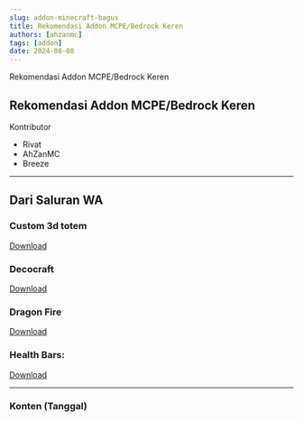```yaml
---
slug: addon-minecraft-bagus
title: Rekomendasi Addon MCPE/Bedrock Keren
authors: [ahzanmc]
tags: [addon]
date: 2024-08-08
---
```


Rekomendasi Addon MCPE/Bedrock Keren
<!-- truncate -->

## Rekomendasi Addon MCPE/Bedrock Keren
Kontributor
- Rivat
- AhZanMC
- Breeze

---
## Dari Saluran WA
### Custom 3d totem
[Download](https://www.mediafire.com/file/0j47r879wha0946/CUSTOM_3D_TOTEM_%2528Player_Skin_Model%2529.zip/file)

### Decocraft
[Download](https://www.mediafire.com/file/zg6y2xg1lcg8brb/Decocraft_Base_By_Void.mcaddon/file)

### Dragon Fire
[Download](https://www.mediafire.com/file/jfigpuh3l1lk2ye/DragonFire_Add-on_By_Void.mcaddon/file)

### Health Bars:
[Download](https://www.mediafire.com/file/vcj15j3mi0nurnl/Health_Bars.mcaddon/file)

---
### Konten (Tanggal)